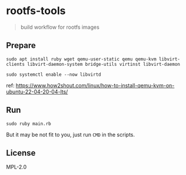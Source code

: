 # rootfs-tools
> build workflow for rootfs images

## Prepare

```
sudo apt install ruby wget qemu-user-static qemu qemu-kvm libvirt-clients libvirt-daemon-system bridge-utils virtinst libvirt-daemon

sudo systemctl enable --now libvirtd
```
ref: https://www.how2shout.com/linux/how-to-install-qemu-kvm-on-ubuntu-22-04-20-04-lts/

## Run

```
sudo ruby main.rb
```

But it may be not fit to you, just run `CMD` in the scripts.

## License

MPL-2.0